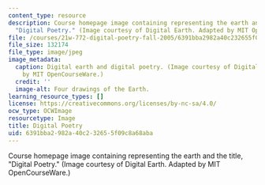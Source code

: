 ```yaml
---
content_type: resource
description: Course homepage image containing representing the earth and the title,
  "Digital Poetry." (Image courtesy of Digital Earth. Adapted by MIT OpenCourseWare.)
file: /courses/21w-772-digital-poetry-fall-2005/6391bba2982a40c232655f09c8a68aba_21w-772f05.jpg
file_size: 132174
file_type: image/jpeg
image_metadata:
  caption: Digital earth and digital poetry. (Image courtesy of Digital Earth. Adapted
    by MIT OpenCourseWare.)
  credit: ''
  image-alt: Four drawings of the Earth.
learning_resource_types: []
license: https://creativecommons.org/licenses/by-nc-sa/4.0/
ocw_type: OCWImage
resourcetype: Image
title: Digital Poetry
uid: 6391bba2-982a-40c2-3265-5f09c8a68aba
---
```

Course homepage image containing representing the earth and the title, "Digital Poetry." (Image courtesy of Digital Earth. Adapted by MIT OpenCourseWare.)